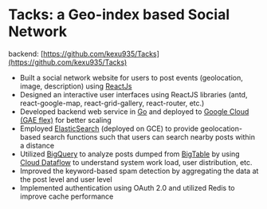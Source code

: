 # Tacks: a Geo-index based Social Network
backend: [https://github.com/kexu935/Tacks](https://github.com/kexu935/Tacks)
* Built a social network website for users to post events (geolocation, image, description) using [ReactJs](https://reactjs.org/)
* Designed an interactive user interfaces using ReactJS libraries (antd, react-google-map, react-grid-gallery, react-router, etc.)
* Developed backend web service in [Go](https://golang.org/) and deployed to [Google Cloud (GAE flex)](https://cloud.google.com/appengine/docs/flexible/) for better scaling
* Employed [ElasticSearch](https://www.elastic.co/) (deployed on GCE) to provide geolocation-based search functions such that users can search nearby posts within a distance 
* Utilized [BigQuery](https://cloud.google.com/bigquery/) to analyze posts dumped from [BigTable](https://cloud.google.com/bigtable/) by using [Cloud Dataflow](https://cloud.google.com/dataflow/) to understand system work load, user distribution, etc.
* Improved the keyword-based spam detection by aggregating the data at the post level and user level
* Implemented authentication using OAuth 2.0 and utilized Redis to improve cache performance

